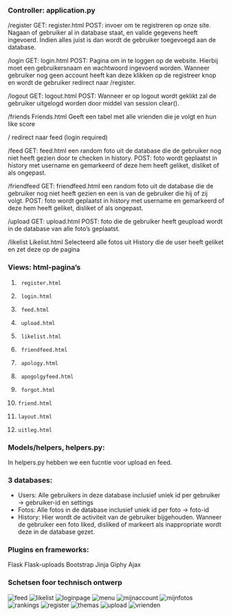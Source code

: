 ### Controller: application.py

/register
GET:     register.html
POST:    invoer om te registreren op onze site. Nagaan of gebruiker al in database staat, en valide gegevens heeft ingevoerd. Indien alles juist is dan wordt de gebruiker toegevoegd aan de database.

/login
GET:    login.html
POST: Pagina om in te loggen op de website. Hierbij moet een gebruikersnaam en wachtwoord ingevoerd worden.  Wanneer gebruiker nog geen account heeft kan deze klikken op de registreer knop en wordt de gebruiker redirect naar /register.

/logout
GET:    logout.html
POST:    Wanneer er op logout wordt geklikt zal de gebruiker uitgelogd worden door middel van session clear().

/friends
Friends.html
Geeft een tabel met alle vrienden die je volgt en hun like score

/
redirect naar feed (login required)

/feed
GET: feed.html een random foto uit de database die de gebruiker nog niet heeft gezien door te checken in history.
POST: foto wordt geplaatst in history met username en gemarkeerd of deze hem heeft geliket, disliket of als ongepast.

/friendfeed
GET: friendfeed.html een random foto uit de database die de gebruiker nog niet heeft gezien en een is van de gebruiker die hij of zij volgt.
POST: foto wordt geplaatst in history met username en gemarkeerd of deze hem heeft geliket, disliket of als ongepast.

/upload
GET: upload.html
POST: foto die de gebruiker heeft geupload wordt in de database van alle foto’s geplaatst.

/likelist
Likelist.html
Selecteerd alle fotos uit History die de user heeft geliket en zet deze op de pagina

### Views: html-pagina’s
1.      register.html
2.      login.html
3.      feed.html
4.      upload.html
5.      likelist.html
6.      friendfeed.html
7.      apology.html
8.      apogolgyfeed.html
9.      forgot.html
10.     friend.html
11.     layout.html
12.     uitleg.html


### Models/helpers, helpers.py:
In helpers.py hebben we een fucntie voor upload en feed. 


### 3 databases:
- Users: Alle gebruikers in deze database inclusief uniek id per gebruiker -> gebruiker-id en settings
- Fotos: Alle fotos in de database inclusief uniek id per foto -> foto-id
- History: Hier wordt de activiteit van de gebruiker bijgehouden. Wanneer de gebruiker een foto liked, disliked of markeert als inappropriate wordt deze in de database gezet. 


### Plugins en frameworks:
Flask
Flask-uploads
Bootstrap
Jinja
Giphy
Ajax


### Schetsen foor technisch ontwerp
![feed](fotos_technisch_ontwerp/feed3.png)
![likelist](fotos_technisch_ontwerp/likelist2.png)
![loginpage](fotos_technisch_ontwerp/loginpage.png)
![menu](fotos_technisch_ontwerp/menu2.png)
![mijnaccount](fotos_technisch_ontwerp/mijnaccount.png)
![mijnfotos](fotos_technisch_ontwerp/mijnfotos2.png)
![rankings](fotos_technisch_ontwerp/rankings2.png)
![register](fotos_technisch_ontwerp/register.png)
![themas](fotos_technisch_ontwerp/themas2.png)
![upload](fotos_technisch_ontwerp/upload.png)
![vrienden](fotos_technisch_ontwerp/vrienden2.png)



